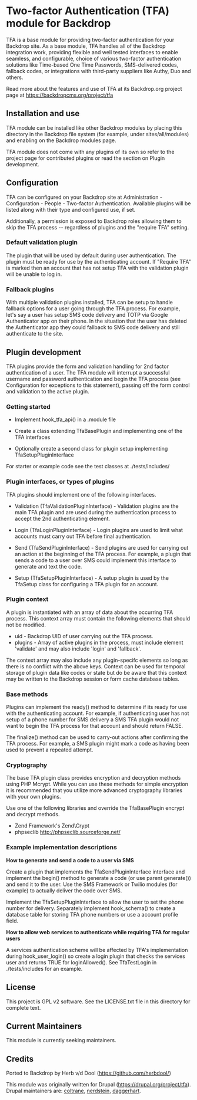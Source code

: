 # Two-factor Authentication (TFA) module for Backdrop

TFA is a base module for providing two-factor authentication for your Backdrop
site. As a base module, TFA handles all of the Backdrop integration work,
providing flexible and well tested interfaces to enable seamless, and
configurable, choice of various two-factor authentication solutions like
Time-based One Time Passwords, SMS-delivered codes, fallback codes, or
integrations with third-party suppliers like Authy, Duo and others.

Read more about the features and use of TFA at its Backdrop.org project page at
https://backdropcms.org/project/tfa

## Installation and use

TFA module can be installed like other Backdrop modules by placing this directory
in the Backdrop file system (for example, under sites/all/modules) and enabling on
the Backdrop modules page.

TFA module does not come with any plugins of its own so refer to the project
page for contributed plugins or read the section on Plugin development.

## Configuration

TFA can be configured on your Backdrop site at Administration - Configuration -
People - Two-factor Authentication. Available plugins will be listed along with
their type and configured use, if set.

Additionally, a permission is exposed to Backdrop roles allowing them to skip the
TFA process -- regardless of plugins and the "require TFA" setting.

### Default validation plugin

The plugin that will be used by default during user authentication. The plugin
must be ready for use by the authenticating account. If "Require TFA" is marked
then an account that has not setup TFA with the validation plugin will be unable
to log in.

### Fallback plugins

With multiple validation plugins installed, TFA can be setup to handle fallback
options for a user going through the TFA process. For example, let's say a user
has setup SMS code delivery and TOTP via Google Authenticator app on their
phone. In the situation that the user has deleted the Authenticator app they
could fallback to SMS code delivery and still authenticate to the site.

## Plugin development

TFA plugins provide the form and validation handling for 2nd factor
authentication of a user. The TFA module will interrupt a successful username
and password authentication and begin the TFA process (see Configuration for
exceptions to this statement), passing off the form control and validation to
the active plugin.

### Getting started

 * Implement hook_tfa_api() in a .module file

 * Create a class extending TfaBasePlugin and implementing one of the TFA
interfaces

 * Optionally create a second class for plugin setup implementing
TfaSetupPluginInterface

For starter or example code see the test classes at ./tests/includes/

### Plugin interfaces, or types of plugins

TFA plugins should implement one of the following interfaces.

 * Validation (TfaValidationPluginInterface) - Validation plugins are the main
TFA plugin and are used during the authentication process to accept the 2nd
authenticating element.

 * Login (TfaLoginPluginInterface) - Login plugins are used to limit what
accounts must carry out TFA before final authentication.

 * Send (TfaSendPluginInterface) - Send plugins are used for carrying out an
action at the beginning of the TFA process. For example, a plugin that sends a
code to a user over SMS could implement this interface to generate and text the
code.

 * Setup (TfaSetupPluginInterface) - A setup plugin is used by the TfaSetup
 class for configuring a TFA plugin for an account.

### Plugin context

A plugin is instantiated with an array of data about the occurring TFA process.
This context array must contain the following elements that should not be
modified.

 * uid - Backdrop UID of user carrying out the TFA process.
 * plugins - Array of active plugins in the process, must include element
'validate' and may also include 'login' and 'fallback'.

The context array may also include any plugin-specifc elements so long as there
is no conflict with the above keys. Context can be used for temporal storage of
plugin data like codes or state but do be aware that this context may be written
to the Backdrop session or form cache database tables.

### Base methods

Plugins can implement the ready() method to determine if its ready for use with
the authenticating account. For example, if authenticating user has not setup of
a phone number for SMS delivery a SMS TFA plugin would not want to begin the TFA
process for that account and should return FALSE.

The finalize() method can be used to carry-out actions after confirming the TFA
process. For example, a SMS plugin might mark a code as having been used to
prevent a repeated attempt.

### Cryptography

The base TFA plugin class provides encryption and decryption methods using PHP
Mcrypt. While you can use these methods for simple encryption it is recommended
that you utilize more advanced cryptography libraries with your own plugins.

Use one of the following libraries and override the TfaBasePlugin encrypt and
decrypt methods.

* Zend Framework's Zend\Crypt
* phpseclib http://phpseclib.sourceforge.net/

### Example implementation descriptions

**How to generate and send a code to a user via SMS**

Create a plugin that implements the TfaSendPluginInterface interface and
implement the begin() method to generate a code (or use parent generate()) and
send it to the user. Use the SMS Framework or Twilio modules (for example) to
actually deliver the code over SMS.

Implement the TfaSetupPluginInterface to allow the user to
set the phone number for delivery. Separately implement hook_schema() to create
a database table for storing TFA phone numbers or use a account profile field.

**How to allow web services to authenticate while requiring TFA for regular
users**

A services authentication scheme will be affected by TFA's implementation during
hook_user_login() so create a login plugin that checks the services user and
returns TRUE for loginAllowed(). See TfaTestLogin in ./tests/includes for an
example.

## License

This project is GPL v2 software. See the LICENSE.txt file in this directory for complete text.

## Current Maintainers

This module is currently seeking maintainers.

## Credits

Ported to Backdrop by Herb v/d Dool (https://github.com/herbdool/)

This module was originally written for Drupal (https://drupal.org/project/tfa). Drupal maintainers are: [coltrane](https://www.drupal.org/u/coltrane), [nerdstein](https://www.drupal.org/u/nerdstein), [daggerhart](https://www.drupal.org/u/daggerhart).